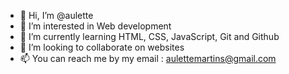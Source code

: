 - 👋 Hi, I’m @aulette
- 👀 I’m interested in Web development
- 🌱 I’m currently learning HTML, CSS, JavaScript, Git and Github
- 💞️ I’m looking to collaborate on websites
- 📫 You can reach me by my email : aulettemartins@gmail.com

<!---
aulette/aulette is a ✨ special ✨ repository because its `README.md` (this file) appears on your GitHub profile.
You can click the Preview link to take a look at your changes.
--->
